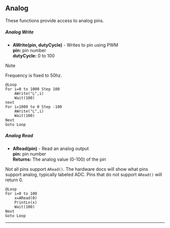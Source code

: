 ## Analog

These functions provide access to analog pins. 

##### Analog Write

- **AWrite(pin, dutyCycle)**  - Writes to pin using PWM <br>
**pin:** pin number<br>
**dutyCycle:** 0 to 100

> [!NOTE] 
> Frequency is fixed to 50hz.

```basic
@Loop
For i=0 to 1000 Step 100
    AWrite("L",i)
    Wait(100)
next
For i=1000 to 0 Step -100
    AWrite("L",i) 
    Wait(100)
Next
Goto Loop

```

##### Analog Read

- **ARead(pin)**  - Read an analog output <br>
**pin:** pin number <br>
**Returns:** The analog value (0-100) of the pin 

Not all pins support `ARead()`. The hardware docs will show what pins support analog, typically labeled ADC. Pins that do not support `ARead()` will return 0.

```basic
@Loop
For i=0 to 100
    x=ARead(0)
    PrintLn(x)  
    Wait(100)
Next
Goto Loop
```

---